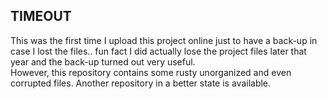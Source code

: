 ## TIMEOUT
This was the first time I upload this project online just to have a back-up in case I lost the files.. fun fact I did actually lose the project files later that year and the back-up turned out very useful.\
However, this repository contains some rusty unorganized and even corrupted files. Another repository in a better state is available.
